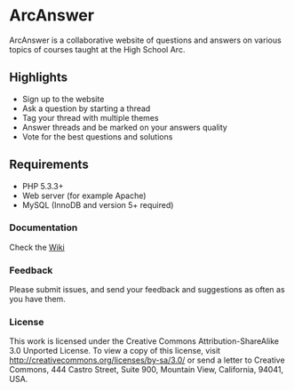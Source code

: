 ArcAnswer
=========

ArcAnswer is a collaborative website of questions and answers on various topics of courses taught at the High School Arc. 

## Highlights

* Sign up to the website
* Ask a question by starting a thread
* Tag your thread with multiple themes
* Answer threads and be marked on your answers quality
* Vote for the best questions and solutions

## Requirements

* PHP 5.3.3+
* Web server (for example Apache)
* MySQL (InnoDB and version 5+ required)

### Documentation

Check the <a href="https://github.com/Chavjoh/ArcAnswer/wiki">Wiki</a>

### Feedback

Please submit issues, and send your feedback and suggestions as often as you have them.

### License

This work is licensed under the Creative Commons Attribution-ShareAlike 3.0 Unported License. To view a copy of this license, visit http://creativecommons.org/licenses/by-sa/3.0/ or send a letter to Creative Commons, 444 Castro Street, Suite 900, Mountain View, California, 94041, USA.
